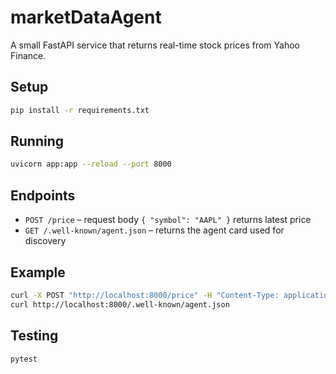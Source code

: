 # marketDataAgent

A small FastAPI service that returns real-time stock prices from Yahoo Finance.

## Setup

```bash
pip install -r requirements.txt
```

## Running

```bash
uvicorn app:app --reload --port 8000
```

## Endpoints

- `POST /price` – request body `{ "symbol": "AAPL" }` returns latest price
- `GET /.well-known/agent.json` – returns the agent card used for discovery

## Example

```bash
curl -X POST "http://localhost:8000/price" -H "Content-Type: application/json" -d '{"symbol": "AAPL"}'
curl http://localhost:8000/.well-known/agent.json
```

## Testing

```bash
pytest
```
